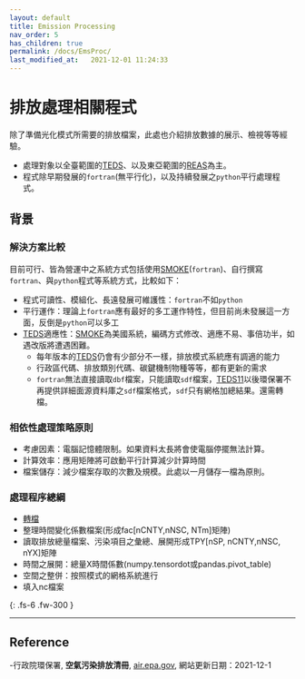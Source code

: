 ```yaml
---
layout: default
title: Emission Processing
nav_order: 5
has_children: true
permalink: /docs/EmsProc/
last_modified_at:   2021-12-01 11:24:33
---
```


# 排放處理相關程式

除了準備光化模式所需要的排放檔案，此處也介紹排放數據的展示、檢視等等經驗。
- 處理對象以全臺範圍的[TEDS](https://air.epa.gov.tw/EnvTopics/AirQuality_6.aspx)、以及東亞範圍的[REAS](https://www.nies.go.jp/REAS/)為主。
- 程式除早期發展的`fortran`(無平行化)，以及持續發展之`python`平行處理程式。

## 背景

### 解決方案比較
目前可行、皆為營運中之系統方式包括使用[SMOKE](https://www.cmascenter.org/smoke/)(`fortran`)、自行撰寫`fortran`、與`python`程式等系統方式，比較如下：
- 程式可讀性、模組化、長遠發展可維護性：`fortran`不如`python`
- 平行運作：理論上`fortran`應有最好的多工運作特性，但目前尚未發展這一方面，反倒是`python`可以多工
- [TEDS](https://air.epa.gov.tw/EnvTopics/AirQuality_6.aspx)適應性：[SMOKE](https://www.cmascenter.org/smoke/)為美國系統，編碼方式修改、適應不易、事倍功半，如遇改版將遭遇困難。
  - 每年版本的[TEDS](https://air.epa.gov.tw/EnvTopics/AirQuality_6.aspx)仍會有少部分不一樣，排放模式系統應有調適的能力
  - 行政區代碼、排放類別代碼、碳鍵機制物種等等，都有更新的需求
  - `fortran`無法直接讀取`dbf`檔案，只能讀取`sdf`檔案，[TEDS11](https://air.epa.gov.tw/EnvTopics/AirQuality_6.aspx)以後環保署不再提供詳細面源資料庫之`sdf`檔案格式，`sdf`只有網格加總結果。還需轉檔。

### 相依性處理策略原則
- 考慮因素：電腦記憶體限制。如果資料太長將會使電腦停擺無法計算。
- 計算效率：應用矩陣將可啟動平行計算減少計算時間
- 檔案儲存：減少檔案存取的次數及規模。此處以一月儲存一檔為原則。

### 處理程序總綱
- [轉檔](https://sinotec2.github.io/jtd/docs/EmisProc/dbf2csv.py/)
- 整理時間變化係數檔案(形成fac[nCNTY,nNSC, NTm]矩陣)
- 讀取排放總量檔案、污染項目之彙總、展開形成TPY[nSP, nCNTY,nNSC, nYX]矩陣
- 時間之展開：總量X時間係數(numpy.tensordot或pandas.pivot_table)
- 空間之整併：按照模式的網格系統進行
- 填入nc檔案

{: .fs-6 .fw-300 }

---

## Reference
-行政院環保署, **空氣污染排放清冊**, [air.epa.gov](https://air.epa.gov.tw/EnvTopics/AirQuality_6.aspx), 網站更新日期：2021-12-1

